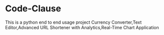 # Code-Clause
This is a python end to end usage project Currency Converter,Text Editor,Advanced URL Shortener with Analytics,Real-Time Chart Application
